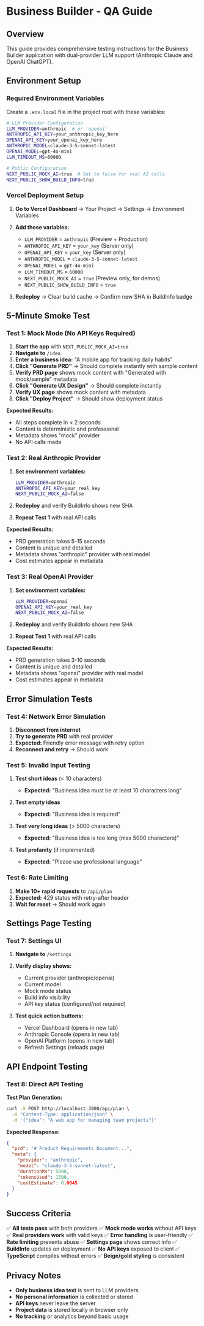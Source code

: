 # Business Builder - QA Guide

## Overview

This guide provides comprehensive testing instructions for the Business Builder application with dual-provider LLM support (Anthropic Claude and OpenAI ChatGPT).

## Environment Setup

### Required Environment Variables

Create a `.env.local` file in the project root with these variables:

```bash
# LLM Provider Configuration
LLM_PROVIDER=anthropic  # or 'openai'
ANTHROPIC_API_KEY=your_anthropic_key_here
OPENAI_API_KEY=your_openai_key_here
ANTHROPIC_MODEL=claude-3-5-sonnet-latest
OPENAI_MODEL=gpt-4o-mini
LLM_TIMEOUT_MS=60000

# Public Configuration
NEXT_PUBLIC_MOCK_AI=true  # Set to false for real AI calls
NEXT_PUBLIC_SHOW_BUILD_INFO=true
```

### Vercel Deployment Setup

1. **Go to Vercel Dashboard** → Your Project → Settings → Environment Variables
2. **Add these variables:**
   - `LLM_PROVIDER` = `anthropic` (Preview + Production)
   - `ANTHROPIC_API_KEY` = `your_key` (Server only)
   - `OPENAI_API_KEY` = `your_key` (Server only)
   - `ANTHROPIC_MODEL` = `claude-3-5-sonnet-latest`
   - `OPENAI_MODEL` = `gpt-4o-mini`
   - `LLM_TIMEOUT_MS` = `60000`
   - `NEXT_PUBLIC_MOCK_AI` = `true` (Preview only, for demos)
   - `NEXT_PUBLIC_SHOW_BUILD_INFO` = `true`

3. **Redeploy** → Clear build cache → Confirm new SHA in BuildInfo badge

## 5-Minute Smoke Test

### Test 1: Mock Mode (No API Keys Required)

1. **Start the app** with `NEXT_PUBLIC_MOCK_AI=true`
2. **Navigate to** `/idea`
3. **Enter a business idea:** "A mobile app for tracking daily habits"
4. **Click "Generate PRD"** → Should complete instantly with sample content
5. **Verify PRD page** shows mock content with "Generated with mock/sample" metadata
6. **Click "Generate UX Design"** → Should complete instantly
7. **Verify UX page** shows mock content with metadata
8. **Click "Deploy Project"** → Should show deployment status

**Expected Results:**
- All steps complete in < 2 seconds
- Content is deterministic and professional
- Metadata shows "mock" provider
- No API calls made

### Test 2: Real Anthropic Provider

1. **Set environment variables:**
   ```bash
   LLM_PROVIDER=anthropic
   ANTHROPIC_API_KEY=your_real_key
   NEXT_PUBLIC_MOCK_AI=false
   ```

2. **Redeploy** and verify BuildInfo shows new SHA

3. **Repeat Test 1** with real API calls

**Expected Results:**
- PRD generation takes 5-15 seconds
- Content is unique and detailed
- Metadata shows "anthropic" provider with real model
- Cost estimates appear in metadata

### Test 3: Real OpenAI Provider

1. **Set environment variables:**
   ```bash
   LLM_PROVIDER=openai
   OPENAI_API_KEY=your_real_key
   NEXT_PUBLIC_MOCK_AI=false
   ```

2. **Redeploy** and verify BuildInfo shows new SHA

3. **Repeat Test 1** with real API calls

**Expected Results:**
- PRD generation takes 3-10 seconds
- Content is unique and detailed
- Metadata shows "openai" provider with real model
- Cost estimates appear in metadata

## Error Simulation Tests

### Test 4: Network Error Simulation

1. **Disconnect from internet**
2. **Try to generate PRD** with real provider
3. **Expected:** Friendly error message with retry option
4. **Reconnect and retry** → Should work

### Test 5: Invalid Input Testing

1. **Test short ideas** (< 10 characters)
   - **Expected:** "Business idea must be at least 10 characters long"

2. **Test empty ideas**
   - **Expected:** "Business idea is required"

3. **Test very long ideas** (> 5000 characters)
   - **Expected:** "Business idea is too long (max 5000 characters)"

4. **Test profanity** (if implemented)
   - **Expected:** "Please use professional language"

### Test 6: Rate Limiting

1. **Make 10+ rapid requests** to `/api/plan`
2. **Expected:** 429 status with retry-after header
3. **Wait for reset** → Should work again

## Settings Page Testing

### Test 7: Settings UI

1. **Navigate to** `/settings`
2. **Verify display shows:**
   - Current provider (anthropic/openai)
   - Current model
   - Mock mode status
   - Build info visibility
   - API key status (configured/not required)

3. **Test quick action buttons:**
   - Vercel Dashboard (opens in new tab)
   - Anthropic Console (opens in new tab)
   - OpenAI Platform (opens in new tab)
   - Refresh Settings (reloads page)

## API Endpoint Testing

### Test 8: Direct API Testing

**Test Plan Generation:**
```bash
curl -X POST http://localhost:3000/api/plan \
  -H "Content-Type: application/json" \
  -d '{"idea": "A web app for managing team projects"}'
```

**Expected Response:**
```json
{
  "prd": "# Product Requirements Document...",
  "meta": {
    "provider": "anthropic",
    "model": "claude-3-5-sonnet-latest",
    "durationMs": 5000,
    "tokensUsed": 1500,
    "costEstimate": 0.0045
  }
}
```

## Success Criteria

✅ **All tests pass** with both providers
✅ **Mock mode works** without API keys
✅ **Real providers work** with valid keys
✅ **Error handling** is user-friendly
✅ **Rate limiting** prevents abuse
✅ **Settings page** shows correct info
✅ **BuildInfo** updates on deployment
✅ **No API keys** exposed to client
✅ **TypeScript** compiles without errors
✅ **Beige/gold styling** is consistent

## Privacy Notes

- **Only business idea text** is sent to LLM providers
- **No personal information** is collected or stored
- **API keys** never leave the server
- **Project data** is stored locally in browser only
- **No tracking** or analytics beyond basic usage
